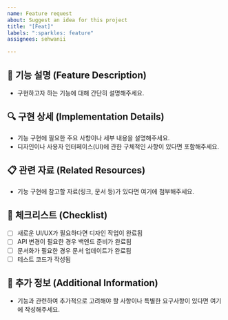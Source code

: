 ```yaml
---
name: Feature request
about: Suggest an idea for this project
title: "[Feat]"
labels: ":sparkles: feature"
assignees: sehwanii

---
```


## 🚀 기능 설명 (Feature Description)
- 구현하고자 하는 기능에 대해 간단히 설명해주세요.

## 🔍 구현 상세 (Implementation Details)
- 기능 구현에 필요한 주요 사항이나 세부 내용을 설명해주세요.  
- 디자인이나 사용자 인터페이스(UI)에 관한 구체적인 사항이 있다면 포함해주세요.

## 📋 관련 자료 (Related Resources)
- 기능 구현에 참고할 자료(링크, 문서 등)가 있다면 여기에 첨부해주세요.

## 📌 체크리스트 (Checklist)
- [ ] 새로운 UI/UX가 필요하다면 디자인 작업이 완료됨
- [ ] API 변경이 필요한 경우 백엔드 준비가 완료됨
- [ ] 문서화가 필요한 경우 문서 업데이트가 완료됨
- [ ] 테스트 코드가 작성됨

## 📝 추가 정보 (Additional Information)
- 기능과 관련하여 추가적으로 고려해야 할 사항이나 특별한 요구사항이 있다면 여기에 작성해주세요.
